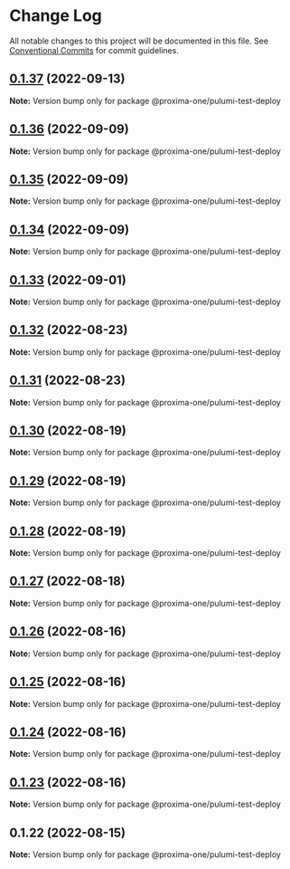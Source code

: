 # Change Log

All notable changes to this project will be documented in this file.
See [Conventional Commits](https://conventionalcommits.org) for commit guidelines.

## [0.1.37](https://github.com/proxima-one/pulumi-components/compare/@proxima-one/pulumi-test-deploy@0.1.36...@proxima-one/pulumi-test-deploy@0.1.37) (2022-09-13)

**Note:** Version bump only for package @proxima-one/pulumi-test-deploy





## [0.1.36](https://github.com/proxima-one/pulumi-components/compare/@proxima-one/pulumi-test-deploy@0.1.35...@proxima-one/pulumi-test-deploy@0.1.36) (2022-09-09)

**Note:** Version bump only for package @proxima-one/pulumi-test-deploy





## [0.1.35](https://github.com/proxima-one/pulumi-components/compare/@proxima-one/pulumi-test-deploy@0.1.34...@proxima-one/pulumi-test-deploy@0.1.35) (2022-09-09)

**Note:** Version bump only for package @proxima-one/pulumi-test-deploy





## [0.1.34](https://github.com/proxima-one/pulumi-components/compare/@proxima-one/pulumi-test-deploy@0.1.33...@proxima-one/pulumi-test-deploy@0.1.34) (2022-09-09)

**Note:** Version bump only for package @proxima-one/pulumi-test-deploy





## [0.1.33](https://github.com/proxima-one/pulumi-components/compare/@proxima-one/pulumi-test-deploy@0.1.32...@proxima-one/pulumi-test-deploy@0.1.33) (2022-09-01)

**Note:** Version bump only for package @proxima-one/pulumi-test-deploy





## [0.1.32](https://github.com/proxima-one/pulumi-components/compare/@proxima-one/pulumi-test-deploy@0.1.31...@proxima-one/pulumi-test-deploy@0.1.32) (2022-08-23)

**Note:** Version bump only for package @proxima-one/pulumi-test-deploy





## [0.1.31](https://github.com/proxima-one/pulumi-components/compare/@proxima-one/pulumi-test-deploy@0.1.30...@proxima-one/pulumi-test-deploy@0.1.31) (2022-08-23)

**Note:** Version bump only for package @proxima-one/pulumi-test-deploy





## [0.1.30](https://github.com/proxima-one/pulumi-components/compare/@proxima-one/pulumi-test-deploy@0.1.29...@proxima-one/pulumi-test-deploy@0.1.30) (2022-08-19)

**Note:** Version bump only for package @proxima-one/pulumi-test-deploy





## [0.1.29](https://github.com/proxima-one/pulumi-components/compare/@proxima-one/pulumi-test-deploy@0.1.28...@proxima-one/pulumi-test-deploy@0.1.29) (2022-08-19)

**Note:** Version bump only for package @proxima-one/pulumi-test-deploy





## [0.1.28](https://github.com/proxima-one/pulumi-components/compare/@proxima-one/pulumi-test-deploy@0.1.27...@proxima-one/pulumi-test-deploy@0.1.28) (2022-08-19)

**Note:** Version bump only for package @proxima-one/pulumi-test-deploy





## [0.1.27](https://github.com/proxima-one/pulumi-components/compare/@proxima-one/pulumi-test-deploy@0.1.26...@proxima-one/pulumi-test-deploy@0.1.27) (2022-08-18)

**Note:** Version bump only for package @proxima-one/pulumi-test-deploy





## [0.1.26](https://github.com/proxima-one/pulumi-components/compare/@proxima-one/pulumi-test-deploy@0.1.25...@proxima-one/pulumi-test-deploy@0.1.26) (2022-08-16)

**Note:** Version bump only for package @proxima-one/pulumi-test-deploy





## [0.1.25](https://github.com/proxima-one/pulumi-components/compare/@proxima-one/pulumi-test-deploy@0.1.24...@proxima-one/pulumi-test-deploy@0.1.25) (2022-08-16)

**Note:** Version bump only for package @proxima-one/pulumi-test-deploy





## [0.1.24](https://github.com/proxima-one/pulumi-components/compare/@proxima-one/pulumi-test-deploy@0.1.23...@proxima-one/pulumi-test-deploy@0.1.24) (2022-08-16)

**Note:** Version bump only for package @proxima-one/pulumi-test-deploy





## [0.1.23](https://github.com/proxima-one/pulumi-components/compare/@proxima-one/pulumi-test-deploy@0.1.22...@proxima-one/pulumi-test-deploy@0.1.23) (2022-08-16)

**Note:** Version bump only for package @proxima-one/pulumi-test-deploy





## 0.1.22 (2022-08-15)

**Note:** Version bump only for package @proxima-one/pulumi-test-deploy
